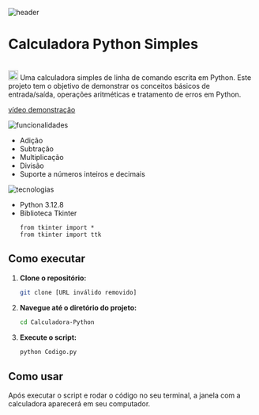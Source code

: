![header](https://github.com/user-attachments/assets/19269be9-92c5-4a17-ab6b-a70dc36e567f)
# Calculadora Python Simples
<br>
<a>
   <img src="https://github.com/user-attachments/assets/8d446fb4-41d8-4ae3-af17-6994eb8013a7" alt="Mongo DB" width="20" >
</a>
 Uma calculadora simples de linha de comando escrita em Python. Este projeto tem o objetivo de demonstrar os conceitos básicos de entrada/saída, operações aritméticas e tratamento de erros em Python.
<br>


[vídeo demonstração](https://github.com/user-attachments/assets/bc2d1fbe-aad4-409e-a9b4-3b0c698a9dde)


![funcionalidades](https://github.com/user-attachments/assets/da17cd3d-506b-4e70-872f-bad0f18656c6)

*   Adição
*   Subtração
*   Multiplicação
*   Divisão
*   Suporte a números inteiros e decimais

![tecnologias](https://github.com/user-attachments/assets/3bcb6a61-57f1-4699-9430-646495dc0fbc)
*  Python 3.12.8
*  Biblioteca Tkinter
   ```
   from tkinter import *
   from tkinter import ttk
   ```

## Como executar

1.  **Clone o repositório:**

    ```bash
    git clone [URL inválido removido]
    ```

2.  **Navegue até o diretório do projeto:**

    ```bash
    cd Calculadora-Python
    ```

3.  **Execute o script:**

    ```bash
    python Codigo.py
    ```

## Como usar

Após executar o script e rodar o código no seu terminal, a janela com a calculadora aparecerá em seu computador.
